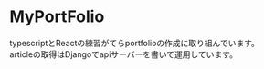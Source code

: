 # MyPortFolio  
typescriptとReactの練習がてらportfolioの作成に取り組んでいます。  
articleの取得はDjangoでapiサーバーを書いて運用しています。
